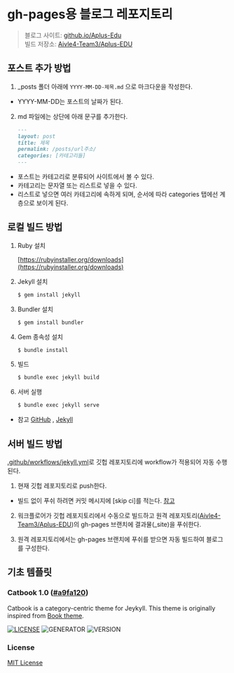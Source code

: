 # gh-pages용 블로그 레포지토리

> 블로그 사이트: [github.io/Aplus-Edu](https://Aivle4-Team3.github.io/Aplus-EDU)  
> 빌드 저장소: [Aivle4-Team3/Aplus-EDU](https://github.com/Aivle4-Team3/Aplus-EDU/tree/gh-pages)

## 포스트 추가 방법

1. \_posts 폴더 아래에 `YYYY-MM-DD-제목.md` 으로 마크다운을 작성한다.

-   YYYY-MM-DD는 포스트의 날짜가 된다.

2. md 파일에는 상단에 아래 문구를 추가한다.

    ```md
    ---
    layout: post
    title: 제목
    permalink: /posts/url주소/
    categories: [카테고리들]
    ---
    ```

-   포스트는 카테고리로 분류되어 사이트에서 볼 수 있다.
-   카테고리는 문자열 또는 리스트로 넣을 수 있다.
-   리스트로 넣으면 여러 카테고리에 속하게 되며, 순서에 따라 categories 탭에선 계층으로 보이게 된다.

## 로컬 빌드 방법

1. Ruby 설치

    [https://rubyinstaller.org/downloads](https://rubyinstaller.org/downloads)

2. Jekyll 설치

    ```sh
    $ gem install jekyll
    ```

3. Bundler 설치

    ```sh
    $ gem install bundler
    ```

4. Gem 종속성 설치

    ```sh
    $ bundle install
    ```

5. 빌드

    ```sh
    $ bundle exec jekyll build
    ```

6. 서버 실행
    ```sh
    $ bundle exec jekyll serve
    ```

-   참고
    [GitHub](https://docs.github.com/ko/pages/setting-up-a-github-pages-site-with-jekyll/testing-your-github-pages-site-locally-with-jekyll) ,
    [Jekyll](https://jekyllrb.com/docs/installation)

## 서버 빌드 방법

[.github/workflows/jekyll.yml](https://github.com/Aivle4-Team3/blog/blob/master/.github/workflows/jekyll.yml)로 깃헙 레포지토리에 workflow가 적용되어 자동 수행된다.

1. 현재 깃헙 레포지토리로 push한다.

-   빌드 없이 푸쉬 하려면 커밋 메시지에 [skip ci]를 적는다. [참고](https://docs.github.com/ko/actions/managing-workflow-runs/skipping-workflow-runs)

2. 워크플로어가 깃헙 레포지토리에서 수동으로 빌드하고 원격 레포지토리([Aivle4-Team3/Aplus-EDU](https://github.com/Aivle4-Team3/Aplus-EDU/tree/gh-pages))의 gh-pages 브랜치에 결과물(\_site)을 푸쉬한다.

3. 원격 레포지토리에서는 gh-pages 브랜치에 푸쉬를 받으면 자동 빌드하여 블로그를 구성한다.

## 기초 템플릿

### Catbook 1.0 ([#a9fa120](https://github.com/starry99/catbook/tree/a9fa120f4492355cd524e037d255e20d47735ac1))

Catbook is a category-centric theme for Jeykyll. This theme is originally inspired from [Book theme](https://github.com/kkninjae/book).

[![LICENSE](https://img.shields.io/badge/license-MIT-blue.svg)](LICENSE) ![GENERATOR](https://img.shields.io/badge/made_with-jekyll-blue.svg) ![VERSION](https://img.shields.io/badge/current_version-1.0-green.svg)

### License

[MIT License](https://opensource.org/licenses/MIT)
